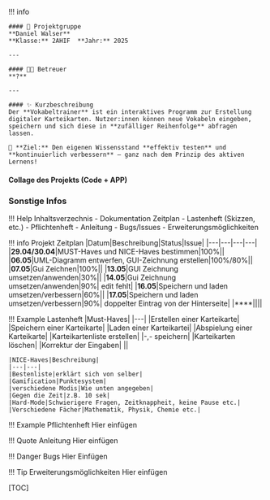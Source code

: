 !!! info

    #### 👥 Projektgruppe
    **Daniel Walser**  
    **Klasse:** 2AHIF  **Jahr:** 2025

    ---

    #### 🧑‍🏫 Betreuer
    **?**

    ---

    #### ✨ Kurzbeschreibung
    Der **Vokabeltrainer** ist ein interaktives Programm zur Erstellung digitaler Karteikarten. Nutzer:innen können neue Vokabeln eingeben, speichern und sich diese in **zufälliger Reihenfolge** abfragen lassen.

    🧠 **Ziel:** Den eigenen Wissensstand **effektiv testen** und **kontinuierlich verbessern** – ganz nach dem Prinzip des aktiven Lernens!

#### Collage des Projekts (Code + APP)
### Sonstige Infos

!!! Help Inhaltsverzechnis
    - Dokumentation Zeitplan
    - Lastenheft (Skizzen, etc.)
    - Pflichtenheft
    - Anleitung
    - Bugs/Issues
    - Erweiterungsmöglichkeiten

!!! info Projekt Zeitplan
    |Datum|Beschreibung|Status|Issue|
    |---|---|---|---|
    |**29.04/30.04**|MUST-Haves und NICE-Haves bestimmen|100%||
    |**06.05**|UML-Diagramm entwerfen, GUI-Zeichnung erstellen|100%/80%||
    |**07.05**|Gui Zeichnen|100%||
    |**13.05**|GUI Zeichnung umsetzen/anwenden|30%||
    |**14.05**|Gui Zeichnung umsetzen/anwenden|90%| edit fehlt|
    |**16.05**|Speichern und laden umsetzen/verbessern|60%||
    |**17.05**|Speichern und laden umsetzen/verbessern|90%| doppelter Eintrag von der Hinterseite|
    |****||||

!!! Example Lastenheft
    |Must-Haves|
    |---|
    |Erstellen einer Karteikarte|
    |Speichern einer Karteikarte|
    |Laden einer Karteikartei|
    |Abspielung einer Karteikarte|
    |Karteikartenliste erstellen|
    |-,- speichern|
    |Karteikarten löschen|
    |Korrektur der Eingaben|
    ||

    |NICE-Haves|Beschreibung|
    |---|---|
    |Bestenliste|erklärt sich von selber|
    |Gamification|Punktesystem|
    |verschiedene Modis|Wie unten angegeben|
    |Gegen die Zeit|z.B. 10 sek|
    |Hard-Mode|Schwierigere Fragen, Zeitknappheit, keine Pause etc.|
    |Verschiedene Fächer|Mathematik, Physik, Chemie etc.|

!!! Example Pflichtenheft
    Hier einfügen

!!! Quote Anleitung
    Hier einfügen

!!! Danger Bugs
    Hier Einfügen

!!! Tip Erweiterungsmöglichkeiten
    Hier einfügen

[TOC]